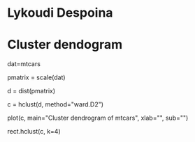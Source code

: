 # Lykoudi Despoina
# Cluster dendogram

dat=mtcars

pmatrix =  scale(dat)

d = dist(pmatrix)

c = hclust(d, method="ward.D2")

plot(c, main="Cluster dendrogram of mtcars", xlab="", sub="")

rect.hclust(c, k=4)
